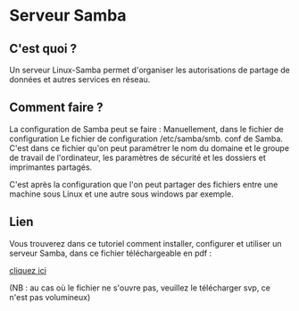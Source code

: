 # Serveur Samba

## C'est quoi ? 

Un serveur Linux-Samba permet d'organiser les autorisations de partage de données et autres services en réseau.

## Comment faire ? 

La configuration de Samba peut se faire : Manuellement, dans le fichier de configuration Le fichier de configuration /etc/samba/smb. conf de Samba. C'est dans ce fichier qu'on peut paramétrer le nom du domaine et le groupe de travail de l'ordinateur, les paramètres de sécurité et les dossiers et imprimantes partagés.

C'est après la configuration que l'on peut partager des fichiers entre une machine sous Linux et une autre sous windows par exemple.

## Lien

Vous trouverez dans ce tutoriel comment installer, configurer et utiliser un serveur Samba, dans ce fichier téléchargeable en pdf :

<a href="https://github.com/Tiantsoa79/SYS1-serveurs/blob/main/Samba/Samba.pdf">cliquez ici</a>

(NB : au cas où le fichier ne s'ouvre pas, veuillez le télécharger svp, ce n'est pas volumineux)
